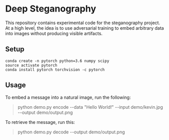 # Deep Steganography
This repository contains experimental code for the steganography project. At a 
high level, the idea is to use adversarial training to embed arbitrary data 
into images without producing visible artifacts.

## Setup
```
conda create -n pytorch python=3.6 numpy scipy
source activate pytorch
conda install pytorch torchvision -c pytorch
```

## Usage
To embed a message into a natural image, run the following:

> python demo.py encode --data "Hello World!" --input demo/kevin.jpg --output demo/output.png

To retrieve the message, run this:

> python demo.py decode --output demo/output.png
